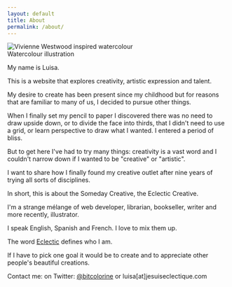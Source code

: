 ```yaml
---
layout: default
title: About
permalink: /about/
---
```


<img src="{{ site.baseurl }}/assets/img/illustration-1.jpg" alt="Vivienne Westwood inspired watercolour"> <br>
<span class="caption">Watercolour illustration </span>

My name is Luisa.

This is a website that explores creativity, artistic expression and talent. 


My desire to create has been present since my childhood but for reasons that are familiar to many of us, I decided to pursue other things.  

When I finally set my pencil to paper I discovered there was no need to draw upside down, or to divide the face into thirds, that I didn't need to use a grid, or learn perspective to draw what I wanted. I entered a period of bliss.

But to get here I've had to try many things: creativity is a vast word and I couldn't narrow down if I wanted to be "creative" or "artistic".

I want to share how I finally found my creative outlet after nine years of trying all sorts of disciplines.  

In short, this is about the Someday Creative, the Eclectic Creative. 

I'm a strange mélange of web developer, librarian, bookseller, writer and more recently, illustrator. 

 I speak English, Spanish and French. I love to mix them up.

 The word [Eclectic](http://geniscarreras.com/philographics/#/eclecticism/) defines who I am.

If I have to pick one goal it would be to create and to appreciate other people's beautiful creations. 



<!--I give up on that. I tend to blog in Spanish and French sometimes.

I've had many blogs. One ran for 8 years. 
I tried all the platforms: Blogger, Typepad, WordPress both the free and the hosted version and Tumblr.
After I closed the 8 year old blog I could never feel at home. I was always afraid I would lose my content, or that it would be impossible to export. Tumblr being the most recent example.

So using my front-end skills and a lot of patience, I decided to give Jekyll a try. My site will always be with me. Though at the moment I'm hosting it on Github pages, if Github pulls [another](http://online.wsj.com/articles/harassment-claims-make-startup-github-grow-up-1405639553) funny stunt, I can simply grab all my files and put them elsewhere.


To calm my obsessions [I illustrate.](http://miraenmiburbuja.tumblr.com) -->



Contact me:
on Twitter: [@bitcolorine](http://twitter.com/bitcolorine)
or luisa[at]jesuiseclectique.com

